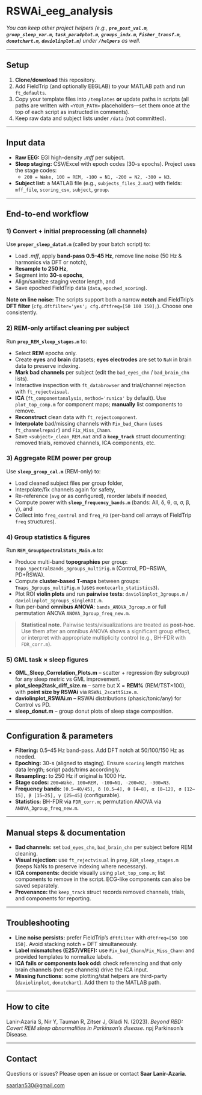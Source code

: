 # RSWAi_eeg_analysis

*You can keep other project helpers (e.g., ****`pre_post_val.m`****, ****`group_sleep_var.m`****, ****`task_para4plot.m`****, ****`groups_indx.m`****, ****`Fisher_transf.m`****, ****`donutchart.m`****, ****`daviolinplot.m`****) under ****`/helpers`**** as well.*

---

## Setup

1. **Clone/download** this repository.
2. Add FieldTrip (and optionally EEGLAB) to your MATLAB path and run `ft_defaults`.
3. Copy your template files into `/templates` **or** update paths in scripts (all paths are written with `<YOUR_PATH>` placeholders—set them once at the top of each script as instructed in comments).
4. Keep raw data and subject lists under `/data` (not committed).

---

## Input data

- **Raw EEG:** EGI high-density *.mff* per subject.
- **Sleep staging:** CSV/Excel with epoch codes (30-s epochs). Project uses the stage codes:
  - `200 = Wake, 100 = REM, -100 = N1, -200 = N2, -300 = N3`.
- **Subject list:** a MATLAB file (e.g., `subjects_files_2.mat`) with fields: `mff_file`, `scoring_csv`, `subject`, `group`.

---

## End-to-end workflow

### 1) Convert + initial preprocessing (all channels)

Use **`preper_sleep_data4.m`** (called by your batch script) to:

- Load *.mff*, apply **band-pass 0.5–45 Hz**, remove line noise (50 Hz & harmonics via DFT or notch),
- **Resample to 250 Hz**,
- Segment into **30-s epochs**,
- Align/sanitize staging vector length, and
- Save epoched FieldTrip data (`data`, `epoched_scoring`).

**Note on line noise:** The scripts support both a narrow **notch** and FieldTrip’s **DFT filter** (`cfg.dftfilter='yes'; cfg.dftfreq=[50 100 150];`). Choose one consistently.

### 2) REM-only artifact cleaning per subject

Run **`prep_REM_sleep_stages.m`** to:

- Select **REM** epochs only.
- Create **eyes** and **brain** datasets; **eyes electrodes** are set to `NaN` in brain data to preserve indexing.
- **Mark bad channels** per subject (edit the `bad_eyes_chn` / `bad_brain_chn` lists).
- Interactive inspection with `ft_databrowser` and trial/channel rejection with `ft_rejectvisual`.
- **ICA** (`ft_componentanalysis`, `method='runica'` by default). Use `plot_top_comp.m` for component maps; **manually** list components to remove.
- **Reconstruct** clean data with `ft_rejectcomponent`.
- **Interpolate** bad/missing channels with `Fix_bad_Chann` (uses `ft_channelrepair`) and `Fix_Miss_Chann`.
- Save `<subject>_clean_REM.mat` and a **`keep_track`** struct documenting: removed trials, removed channels, ICA components, etc.

### 3) Aggregate REM power per group

Use **`sleep_group_cal.m`** (REM-only) to:

- Load cleaned subject files per group folder,
- Interpolate/fix channels again for safety,
- Re-reference (`avg` or as configured), reorder labels if needed,
- Compute power with **`sleep_frequency_bands.m`** (bands: All, δ, θ, α, σ, β, γ), and
- Collect into `freq_control` and `freq_PD` (per-band cell arrays of FieldTrip `freq` structures).

### 4) Group statistics & figures

Run **`REM_GroupSpectralStats_Main.m`** to:

- Produce multi-band **topographies** per group: `topo_SpectralBands_3groups_multiFig.m` (Control, PD−RSWA, PD+RSWA).
- Compute **cluster-based T-maps** between groups: `Tmaps_3groups_multiFig.m` (uses `montecarlo_statistics3`).
- Plot ROI **violin plots** and run **pairwise tests**: `daviolinplot_3groups.m` / `daviolinplot_3groups_singleROI.m`.
- Run per-band **omnibus ANOVA**: `bands_ANOVA_3group.m` or full permutation ANOVA `ANOVA_3group_freq_new.m`.

> **Statistical note.** Pairwise tests/visualizations are treated as **post-hoc**. Use them after an omnibus ANOVA shows a significant group effect, or interpret with appropriate multiplicity control (e.g., BH-FDR with `FDR_corr.m`).

### 5) GML task × sleep figures

- **GML\_Sleep\_Correlation\_Plots.m** – scatter + regression (by subgroup) for any sleep metric vs GML improvement.
- **plot\_sleep2task\_diff\_size.m** – same but X = **REM%** (REM/TST×100), with **point size by RSWAi** via `RSWAi_2scattSize.m`.
- **daviolinplot\_RSWAi.m** – RSWAi distributions (phasic/tonic/any) for Control vs PD.
- **sleep\_donut.m** – group donut plots of sleep stage composition.

---

## Configuration & parameters

- **Filtering:** 0.5–45 Hz band-pass. Add DFT notch at 50/100/150 Hz as needed.
- **Epoching:** 30-s (aligned to staging). Ensure `scoring` length matches data length; script pads/trims accordingly.
- **Resampling:** to 250 Hz if original is 1000 Hz.
- **Stage codes:** `200=Wake, 100=REM, -100=N1, -200=N2, -300=N3`.
- **Frequency bands:** `[0.5–40/45], δ [0.5–4], θ [4–8], α [8–12], σ [12–15], β [15–25], γ [25–45]` (configurable).
- **Statistics:** BH-FDR via `FDR_corr.m`; permutation ANOVA via `ANOVA_3group_freq_new.m`.

---

## Manual steps & documentation

- **Bad channels:** set `bad_eyes_chn`, `bad_brain_chn` per subject before REM cleaning.
- **Visual rejection:** use `ft_rejectvisual` in `prep_REM_sleep_stages.m` (keeps NaNs to preserve indexing where necessary).
- **ICA components:** decide visually using `plot_top_comp.m`; list components to remove in the script. ECG-like components can also be saved separately.
- **Provenance:** the `keep_track` struct records removed channels, trials, and components for reporting.

---

## Troubleshooting

- **Line noise persists:** prefer FieldTrip’s `dftfilter` with `dftfreq=[50 100 150]`. Avoid stacking notch + DFT simultaneously.
- **Label mismatches (E257/VREF):** use `Fix_bad_Chann`/`Fix_Miss_Chann` and provided templates to normalize labels.
- **ICA fails or components look odd:** check referencing and that only brain channels (not eye channels) drive the ICA input.
- **Missing functions:** some plotting/stat helpers are third-party (`daviolinplot`, `donutchart`). Add them to the MATLAB path.

---

## How to cite

Lanir-Azaria S, Nir Y, Tauman R, Zitser J, Giladi N. (2023). *Beyond RBD: Covert REM sleep abnormalities in Parkinson’s disease*. npj Parkinson’s Disease.

---

## Contact

Questions or issues? Please open an issue or contact **Saar Lanir-Azaria**.

[saarlan530@gmail.com](mailto:saarlan530@gmail.com)
